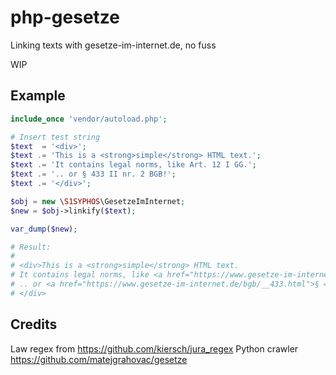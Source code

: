 # php-gesetze

Linking texts with gesetze-im-internet.de, no fuss

WIP


## Example

```php
include_once 'vendor/autoload.php';

# Insert test string
$text  = '<div>';
$text .= 'This is a <strong>simple</strong> HTML text.';
$text .= 'It contains legal norms, like Art. 12 I GG.';
$text .= '.. or § 433 II nr. 2 BGB!';
$text .= '</div>';

$obj = new \S1SYPHOS\GesetzeImInternet;
$new = $obj->linkify($text);

var_dump($new);

# Result:
#
# <div>This is a <strong>simple</strong> HTML text.
# It contains legal norms, like <a href="https://www.gesetze-im-internet.de/gg/art_12.html">Art. 12 I GG</a>.
# .. or <a href="https://www.gesetze-im-internet.de/bgb/__433.html">§ 433 II nr. 2 BGB</a>!
# </div>
```


## Credits

Law regex from https://github.com/kiersch/jura_regex
Python crawler https://github.com/matejgrahovac/gesetze
